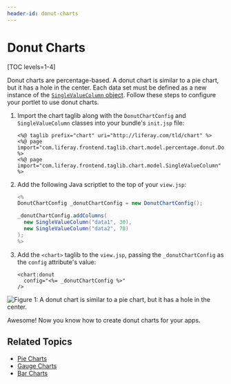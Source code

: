 ```yaml
---
header-id: donut-charts
---
```


# Donut Charts

[TOC levels=1-4]

Donut charts are percentage-based. A donut chart is similar to a pie chart, but
it has a hole in the center. Each data set must be defined as a new instance of
the
[`SingleValueColumn` object](@app-ref@/foundation/latest/javadocs/com/liferay/frontend/taglib/chart/model/SingleValueColumn.html).
Follow these steps to configure your portlet to use donut charts.

1.  Import the chart taglib along with the `DonutChartConfig` and
    `SingleValueColumn` classes into your bundle's `init.jsp` file:

    ```markup
    <%@ taglib prefix="chart" uri="http://liferay.com/tld/chart" %>
    <%@ page import="com.liferay.frontend.taglib.chart.model.percentage.donut.DonutChartConfig" %>
    <%@ page import="com.liferay.frontend.taglib.chart.model.SingleValueColumn" %>
    ```

2.  Add the following Java scriptlet to the top of your `view.jsp`:

    ```java
    <%
    DonutChartConfig _donutChartConfig = new DonutChartConfig();

    _donutChartConfig.addColumns(
      new SingleValueColumn("data1", 30),
      new SingleValueColumn("data2", 70)
    );
    %>
    ```

3.  Add the `<chart>` taglib to the `view.jsp`, passing the `_donutChartConfig`
    as the `config` attribute's value:

    ```markup
    <chart:donut
      config="<%= _donutChartConfig %>"
    />
    ```

![Figure 1: A donut chart is similar to a pie chart, but it has a hole in the center.](../../../../images/chart-taglib-donut.png)

Awesome! Now you know how to create donut charts for your apps.

## Related Topics

- [Pie Charts](/docs/7-2/reference/-/knowledge_base/r/pie-charts)
- [Gauge Charts](/docs/7-2/reference/-/knowledge_base/r/gauge-charts)
- [Bar Charts](/docs/7-2/reference/-/knowledge_base/r/bar-charts)